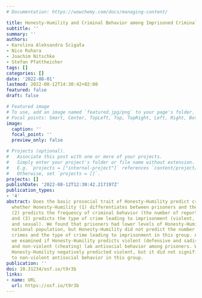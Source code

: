 ```yaml
---
# Documentation: https://wowchemy.com/docs/managing-content/

title: Honesty-Humility and Criminal Behavior among Imprisoned Criminal Offenders
subtitle: ''
summary: ''
authors:
- Karolina Aleksandra Ścigała
- Nico Ruhara
- Joachim Nitschke
- Stefan Pfattheicher
tags: []
categories: []
date: '2022-08-01'
lastmod: 2022-08-12T14:30:42+02:00
featured: false
draft: false

# Featured image
# To use, add an image named `featured.jpg/png` to your page's folder.
# Focal points: Smart, Center, TopLeft, Top, TopRight, Left, Right, BottomLeft, Bottom, BottomRight.
image:
  caption: ''
  focal_point: ''
  preview_only: false

# Projects (optional).
#   Associate this post with one or more of your projects.
#   Simply enter your project's folder or file name without extension.
#   E.g. `projects = ["internal-project"]` references `content/project/deep-learning/index.md`.
#   Otherwise, set `projects = []`.
projects: []
publishDate: '2022-08-12T12:30:42.217197Z'
publication_types:
- '4'
abstract: Does the basic prosocial trait of Honesty-Humility predict crime? We test
  whether Honesty-Humility (1) differentiates between prisoners and the national population,
  (2) predicts the frequency of criminal behavior (the number of reported crimes),
  and (3) predicts the type of crime leading to imprisonment (violent, non-violent,
  and sexual). We found that prisoners had lower levels of Honesty-Humility than the
  national population, but Honesty-Humility did not predict the number of reported
  crimes and the type of crime leading to imprisonment in this group. Additionally,
  we examined if Honesty-Humility predicts violent (defensive and sadistic aggression)
  and non-violent (cheating) lab antisocial behavior among prisoners. We found that
  Honesty-Humility negatively predicted violent, but it did not significantly relate
  to non-violent antisocial behavior in this group.
publication: ''
doi: 10.31234/osf.io/t9r3b
links:
- name: URL
  url: https://osf.io/t9r3b
---
```

